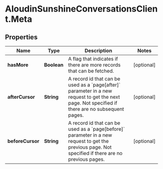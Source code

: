 # AloudinSunshineConversationsClient.Meta

## Properties

Name | Type | Description | Notes
------------ | ------------- | ------------- | -------------
**hasMore** | **Boolean** | A flag that indicates if there are more records that can be fetched. | [optional] 
**afterCursor** | **String** | A record id that can be used as a &#x60;page[after]&#x60; parameter in a new request to get the next page.  Not specified if there are no subsequent pages.  | [optional] 
**beforeCursor** | **String** | A record id that can be used as a &#x60;page[before]&#x60; parameter in a new request to get the previous page.  Not specified if there are no previous pages.  | [optional] 



